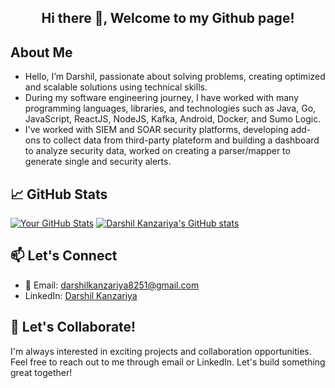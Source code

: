 <div align="center">
  <h2>Hi there 👋, Welcome to my Github page!</h2>
</div>

## About Me

- Hello, I’m Darshil, passionate about solving problems, creating optimized and scalable solutions using technical skills.
- During my software engineering journey, I have worked with many programming languages, libraries, and technologies such as Java, Go, JavaScript, ReactJS, NodeJS, Kafka, Android, Docker, and Sumo Logic.
- I've worked with SIEM and SOAR security platforms, developing add-ons to collect data from third-party plateform and building a dashboard to analyze security data, worked on creating a parser/mapper to generate single and security alerts.

## 📈 GitHub Stats

[![Your GitHub Stats](https://github-readme-stats.vercel.app/api?username=darshil8251&show_icons=true&theme=dracula)](https://github.com/darshil8251)
[![Darshil Kanzariya's GitHub stats](https://github-readme-stats.vercel.app/api/top-langs?username=darshil8251&hide=css,scss,stylus,blade,jupyter%20notebook,shell,batchfile,dockerfile&theme=dracula&show_icons=true)](https://github.com/darshil8251)

## 📫 Let's Connect

- 📧 Email: darshilkanzariya8251@gmail.com
- LinkedIn: [Darshil Kanzariya](https://www.linkedin.com/in/darshil8251/)

## 🚀 Let's Collaborate!

I'm always interested in exciting projects and collaboration opportunities. Feel free to reach out to me through email or LinkedIn. Let's build something great together!
